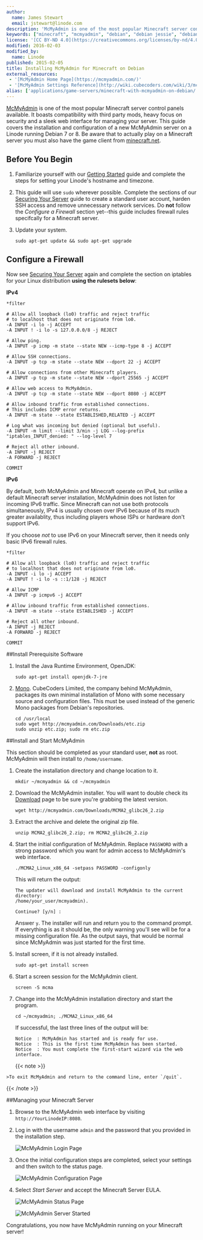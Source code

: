 ```yaml
---
author:
  name: James Stewart
  email: jstewart@linode.com
description: 'McMyAdmin is one of the most popular Minecraft server control panels available. It boasts compatibility with third party mods, heavy focus on security and a sleek web interface for managing your server. This guide covers the installation and configuration of a new McMyAdmin server on a Linode running Debian 7 or 8.'
keywords: ["minecraft", "mcmyadmin", "debian", "debian jessie", "debian wheezy", "jessie", "wheezy", "debian 7", "debian 8"]
license: '[CC BY-ND 4.0](https://creativecommons.org/licenses/by-nd/4.0)'
modified: 2016-02-03
modified_by:
  name: Linode
published: 2015-02-05
title: Installing McMyAdmin for Minecraft on Debian
external_resources:
 - '[McMyAdmin Home Page](https://mcmyadmin.com/)'
 - '[McMyAdmin Settings Reference](http://wiki.cubecoders.com/wiki/3/mcmyadmin-settings-reference)'
alias: ['applications/game-servers/minecraft-with-mcmyadmin-on-debian/']
---
```


[McMyAdmin](https://mcmyadmin.com/) is one of the most popular Minecraft server control panels available. It boasts compatibility with third party mods, heavy focus on security and a sleek web interface for managing your server. This guide covers the installation and configuration of a new McMyAdmin server on a Linode running Debian 7 or 8. Be aware that to actually play on a Minecraft server you must also have the game client from [minecraft.net](https://minecraft.net/).

## Before You Begin

1.  Familiarize yourself with our [Getting Started](/docs/getting-started) guide and complete the steps for setting your Linode's hostname and timezone.

2.  This guide will use `sudo` wherever possible. Complete the sections of our [Securing Your Server](/docs/security/securing-your-server) guide to create a standard user account, harden SSH access and remove unnecessary network services. Do **not** follow the *Configure a Firewall* section yet--this guide includes firewall rules specifcally for a Minecraft server.

3.  Update your system.

        sudo apt-get update && sudo apt-get upgrade

## Configure a Firewall

Now see [Securing Your Server](/docs/security/securing-your-server/) again and complete the section on iptables for your Linux distribution **using the rulesets below**:

**IPv4**

~~~
*filter

# Allow all loopback (lo0) traffic and reject traffic
# to localhost that does not originate from lo0.
-A INPUT -i lo -j ACCEPT
-A INPUT ! -i lo -s 127.0.0.0/8 -j REJECT

# Allow ping.
-A INPUT -p icmp -m state --state NEW --icmp-type 8 -j ACCEPT

# Allow SSH connections.
-A INPUT -p tcp -m state --state NEW --dport 22 -j ACCEPT

# Allow connections from other Minecraft players.
-A INPUT -p tcp -m state --state NEW --dport 25565 -j ACCEPT

# Allow web access to McMyAdmin.
-A INPUT -p tcp -m state --state NEW --dport 8080 -j ACCEPT

# Allow inbound traffic from established connections.
# This includes ICMP error returns.
-A INPUT -m state --state ESTABLISHED,RELATED -j ACCEPT

# Log what was incoming but denied (optional but useful).
-A INPUT -m limit --limit 3/min -j LOG --log-prefix "iptables_INPUT_denied: " --log-level 7

# Reject all other inbound.
-A INPUT -j REJECT
-A FORWARD -j REJECT

COMMIT
~~~

**IPv6**

By default, both McMyAdmin and Minecraft operate on IPv4, but unlike a default Minecraft server installation, McMyAdmin does not listen for incoming IPv6 traffic. Since Minecraft can not use both protocols simultaneously, IPv4 is usually chosen over IPv6 because of its much greater availablity, thus including players whose ISPs or hardware don't support IPv6.

If you choose *not* to use IPv6 on your Minecraft server, then it needs only basic IPv6 firewall rules.

~~~
*filter

# Allow all loopback (lo0) traffic and reject traffic
# to localhost that does not originate from lo0.
-A INPUT -i lo -j ACCEPT
-A INPUT ! -i lo -s ::1/128 -j REJECT

# Allow ICMP
-A INPUT -p icmpv6 -j ACCEPT

# Allow inbound traffic from established connections.
-A INPUT -m state --state ESTABLISHED -j ACCEPT

# Reject all other inbound.
-A INPUT -j REJECT
-A FORWARD -j REJECT

COMMIT
~~~


##Install Prerequisite Software

1.  Install the Java Runtime Environment, OpenJDK:

		sudo apt-get install openjdk-7-jre

2.  [Mono](http://www.mono-project.com/). CubeCoders Limited, the company behind McMyAdmin, packages its own minimal installation of Mono with some necessary source and configuration files. This must be used instead of the generic Mono packages from Debian's repositories.

		cd /usr/local
		sudo wget http://mcmyadmin.com/Downloads/etc.zip
		sudo unzip etc.zip; sudo rm etc.zip

##Install and Start McMyAdmin

This section should be completed as your standard user, **not** as root. McMyAdmin will then install to `/home/username`.

1.  Create the installation directory and change location to it.

		mkdir ~/mcmyadmin && cd ~/mcmyadmin

2.  Download the McMyAdmin installer. You will want to double check its [Download](https://www.mcmyadmin.com/#/download) page to be sure you're grabbing the latest version.

		wget http://mcmyadmin.com/Downloads/MCMA2_glibc26_2.zip

3.  Extract the archive and delete the original zip file.

		unzip MCMA2_glibc26_2.zip; rm MCMA2_glibc26_2.zip

4.  Start the initial configuration of McMyAdmin. Replace `PASSWORD` with a strong password which you want for admin access to McMyAdmin's web interface.

		./MCMA2_Linux_x86_64 -setpass PASSWORD -configonly

	This will return the output:

		The updater will download and install McMyAdmin to the current directory:
		/home/your_user/mcmyadmin).

		Continue? [y/n] :

	Answer `y`. The installer will run and return you to the command prompt. If everything is as it should be, the only warning you'll see will be for a missing configuration file. As the output says, that would be normal since McMyAdmin was just started for the first time.

5.  Install screen, if it is not already installed.

		sudo apt-get install screen

6.  Start a screen session for the McMyAdmin client.

		screen -S mcma

7.  Change into the McMyAdmin installation directory and start the program.

		cd ~/mcmyadmin; ./MCMA2_Linux_x86_64

	If successful, the last three lines of the output will be:

		Notice	: McMyAdmin has started and is ready for use.
		Notice	: This is the first time McMyAdmin has been started.
		Notice	: You must complete the first-start wizard via the web interface.

	{{< note >}}
>
	>To exit McMyAdmin and return to the command line, enter `/quit`.
{{< /note >}}

##Managing your Minecraft Server

1.  Browse to the McMyAdmin web interface by visiting `http://YourLinodeIP:8080`.

2.  Log in with the username `admin` and the password that you provided in the installation step.

	![McMyAdmin Login Page](/docs/assets/mcmyadmin-login-page.png)
	
3.  Once the initial configuration steps are completed, select your settings and then switch to the status page.

	![McMyAdmin Configuration Page](/docs/assets/mcmyadmin-config-page.png)
	
4.  Select *Start Server* and accept the Minecraft Server EULA.

	![McMyAdmin Status Page](/docs/assets/mymyadmin-status-page.png)

	![McMyAdmin Server Started](/docs/assets/mcmyadmin-server-running.png)

Congratulations, you now have McMyAdmin running on your Minecraft server!
